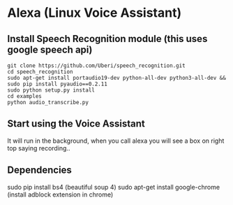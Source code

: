 # Alexa (Linux Voice Assistant)

## Install Speech Recognition module (this uses google speech api)

```
git clone https://github.com/Uberi/speech_recognition.git
cd speech_recognition
sudo apt-get install portaudio19-dev python-all-dev python3-all-dev && sudo pip install pyaudio==0.2.11
sudo python setup.py install
cd examples
python audio_transcribe.py
```

## Start using the Voice Assistant

It will run in the background, when you call alexa you will see a box on right top saying recording..

## Dependencies

sudo pip install bs4 (beautiful soup 4)
sudo apt-get install google-chrome (install adblock extension in chrome)

